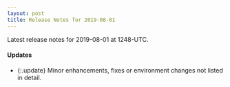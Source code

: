 ```yaml
---
layout: post
title: Release Notes for 2019-08-01
---
```


Latest release notes for 2019-08-01 at 1248-UTC.

<div class='updates' markdown='1'>

#### Updates

- {:.update} Minor enhancements, fixes or environment changes not listed in detail.

</div>


